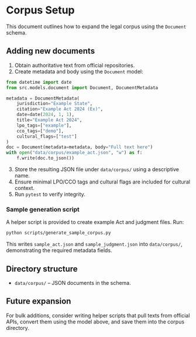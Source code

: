 # Corpus Setup

This document outlines how to expand the legal corpus using the `Document` schema.

## Adding new documents
1. Obtain authoritative text from official repositories.
2. Create metadata and body using the `Document` model:

```python
from datetime import date
from src.models.document import Document, DocumentMetadata

metadata = DocumentMetadata(
    jurisdiction="Example State",
    citation="Example Act 2024 (Ex)",
    date=date(2024, 1, 1),
    title="Example Act 2024",
    lpo_tags=["example"],
    cco_tags=["demo"],
    cultural_flags=["test"]
)
doc = Document(metadata=metadata, body="Full text here")
with open("data/corpus/example_act.json", "w") as f:
    f.write(doc.to_json())
```

3. Store the resulting JSON file under `data/corpus/` using a descriptive name.
4. Ensure minimal LPO/CCO tags and cultural flags are included for cultural context.
5. Run `pytest` to verify integrity.

### Sample generation script

A helper script is provided to create example Act and judgment files. Run:

```bash
python scripts/generate_sample_corpus.py
```

This writes `sample_act.json` and `sample_judgment.json` into `data/corpus/`,
demonstrating the required metadata fields.

## Directory structure
- `data/corpus/` – JSON documents in the schema.

## Future expansion
For bulk additions, consider writing helper scripts that pull texts from official APIs,
convert them using the model above, and save them into the corpus directory.
